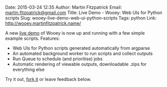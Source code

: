 Date: 2015-03-24 12:35
Author: Martin Fitzpatrick
Email: martin.fitzpatrick@gmail.com
Title: Live Demo - Wooey: Web UIs for Python scripts
Slug: wooey-live-demo-web-ui-python-scripts
Tags: python
Link: http://wooey.martinfitzpatrick.name/

A new [live demo](http://wooey.martinfitzpatrick.name/) of Wooey is now up
and running with a few simple example scripts. Features:

- Web UIs for Python scripts generated automatically from argparse
- An automated background worker to run scripts and collect outputs
- Run Queue to schedule (and prioritise) jobs
- Automatic rendering of viewable outputs, downloadable .zips for everything else

Try it out, [fork it](https://github.com/mfitzp/Wooey) or leave feedback below.

